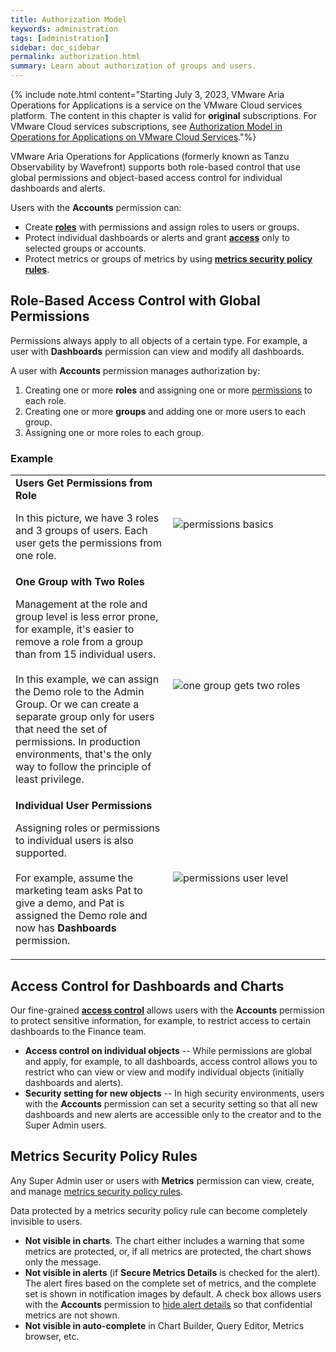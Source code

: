 ```yaml
---
title: Authorization Model
keywords: administration
tags: [administration]
sidebar: doc_sidebar
permalink: authorization.html
summary: Learn about authorization of groups and users.
---
```


{% include note.html content="Starting July 3, 2023, VMware Aria Operations for Applications is a service on the VMware Cloud services platform. The content in this chapter is valid for **original** subscriptions. For VMware Cloud services subscriptions, see [Authorization Model in Operations for Applications on VMware Cloud Services](csp_authorization.html)."%}

VMware Aria Operations for Applications (formerly known as Tanzu Observability by Wavefront) supports both role-based control that use global permissions and object-based access control for individual dashboards and alerts.

Users with the **Accounts** permission can:

* Create **[roles](users_roles.html)** with permissions and assign roles to users or groups.
* Protect individual dashboards or alerts and grant **[access](access.html)** only to selected groups or accounts.
* Protect metrics or groups of metrics by using **[metrics security policy rules](metrics_security.html)**.

<!---Shavi suggesting adding a picture to illustrate accounts/groups/roles which is a great idea but hard to do...--->



## Role-Based Access Control with Global Permissions

Permissions always apply to all objects of a certain type. For example, a user with **Dashboards** permission can view and modify all dashboards.

A user with **Accounts** permission manages authorization by:
1. Creating one or more **roles** and assigning one or more [permissions](permissions_overview.html) to each role.
2. Creating one or more **groups** and adding one or more users to each group.
3. Assigning one or more roles to each group.

### Example

<table style="width: 100%;">
<tbody>
<tr>
<td width="50%">
<strong>Users Get Permissions from Role</strong>
<br>
<p>In this picture, we have 3 roles and 3 groups of users. Each user gets the permissions from one role.</p></td>
<td width="50%">
<img src="/images/permissions_basics.png" alt="permissions basics"/></td>
</tr>
<tr>
<td width="50%">
<strong>One Group with Two Roles</strong>
<br>
<p>Management at the role and group level is less error prone, for example, it's easier to remove a role from a group than from 15 individual users.
<br>
<br>
In this example, we can assign the Demo role to the Admin Group. Or we can create a separate group only for users that need the set of permissions. In production environments, that's the only way to follow the principle of least privilege.</p></td>
<td width="50%">
<img src="/images/two_roles_one_group.png" alt="one group gets two roles"/></td>
</tr>
<tr>
<td width="50%">
<strong>Individual User Permissions</strong>
<br>
<p>Assigning roles or permissions to individual users is also supported.
<br>
<br>
For example, assume the marketing team asks Pat to give a demo, and Pat is assigned the Demo role and now has <strong>Dashboards</strong> permission.</p></td>
<td width="50%">
<img src="/images/permissions_user_level.png" alt="permissions user level"/></td>
</tr>
</tbody>
</table>

## Access Control for Dashboards and Charts

Our fine-grained **[access control](access.html)** allows users with the **Accounts** permission to protect sensitive information, for example, to restrict access to certain dashboards to the Finance team.

* **Access control on individual objects** -- While permissions are global and apply, for example, to all dashboards, access control allows you to restrict who can view or view and modify individual objects (initially dashboards and alerts).
* **Security setting for new objects** -- In high security environments, users with the **Accounts** permission can set a security setting so that all new dashboards and new alerts are accessible only to the creator and to the Super Admin users.

## Metrics Security Policy Rules

Any Super Admin user or users with **Metrics** permission can view, create, and manage  [metrics security policy rules](metrics_security.html).

Data protected by a metrics security policy rule can become completely invisible to users.
* **Not visible in charts**. The chart either includes a warning that some metrics are protected, or, if all metrics are protected, the chart shows only the message.
* **Not visible in alerts** (if **Secure Metrics Details** is checked for the alert). The alert fires based on the complete set of metrics, and the complete set is shown in notification images by default. A check box allows users with the **Accounts** permission to [hide alert details](alerts_notifications.html#alert-notification-with-secured-metrics-details) so that confidential metrics are not shown.
* **Not visible in auto-complete** in Chart Builder, Query Editor, Metrics browser, etc.
